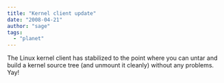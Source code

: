 ```yaml
---
title: "Kernel client update"
date: "2008-04-21"
author: "sage"
tags: 
  - "planet"
---
```


The Linux kernel client has stabilized to the point where you can untar and build a kernel source tree (and unmount it cleanly) without any problems.  Yay!

